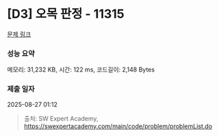 # [D3] 오목 판정 - 11315 

[문제 링크](https://swexpertacademy.com/main/code/problem/problemDetail.do?contestProbId=AXaSUPYqPYMDFASQ) 

### 성능 요약

메모리: 31,232 KB, 시간: 122 ms, 코드길이: 2,148 Bytes

### 제출 일자

2025-08-27 01:12



> 출처: SW Expert Academy, https://swexpertacademy.com/main/code/problem/problemList.do
